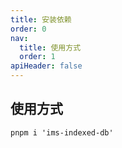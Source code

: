 ```yaml
---
title: 安装依赖
order: 0
nav:
  title: 使用方式
  order: 1
apiHeader: false
---
```


## 使用方式

```shell
pnpm i 'ims-indexed-db'
```
